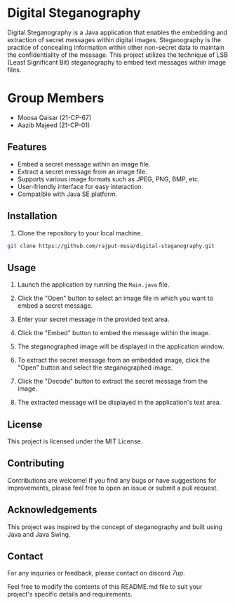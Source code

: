 # Digital Steganography

Digital Steganography is a Java application that enables the embedding and extraction of secret messages within digital images. Steganography is the practice of concealing information within other non-secret data to maintain the confidentiality of the message. This project utilizes the technique of LSB (Least Significant Bit) steganography to embed text messages within image files.

# Group Members 
- Moosa Qaisar (21-CP-67)
- Aazib Majeed (21-CP-01)


## Features

- Embed a secret message within an image file.
- Extract a secret message from an image file.
- Supports various image formats such as JPEG, PNG, BMP, etc.
- User-friendly interface for easy interaction.
- Compatible with Java SE platform.

## Installation

1. Clone the repository to your local machine.

```bash
git clone https://github.com/rajput-musa/digital-steganography.git
```
## Usage

1. Launch the application by running the `Main.java` file.

2. Click the "Open" button to select an image file in which you want to embed a secret message.

3. Enter your secret message in the provided text area.

4. Click the "Embed" button to embed the message within the image.

5. The steganographed image will be displayed in the application window.

6. To extract the secret message from an embedded image, click the "Open" button and select the steganographed image.

7. Click the "Decode" button to extract the secret message from the image.

8. The extracted message will be displayed in the application's text area.

## License

This project is licensed under the MIT License.

## Contributing

Contributions are welcome! If you find any bugs or have suggestions for improvements, please feel free to open an issue or submit a pull request.

## Acknowledgements

This project was inspired by the concept of steganography and built using Java and Java Swing.

## Contact

For any inquiries or feedback, please contact on discord _7up_.

Feel free to modify the contents of this README.md file to suit your project's specific details and requirements.
